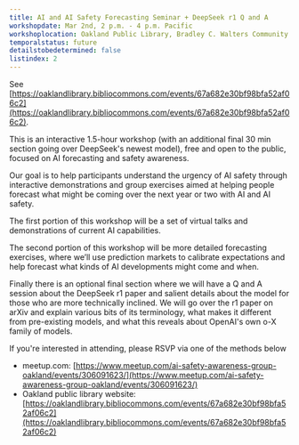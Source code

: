 ```yaml
---
title: AI and AI Safety Forecasting Seminar + DeepSeek r1 Q and A
workshopdate: Mar 2nd, 2 p.m. - 4 p.m. Pacific
workshoplocation: Oakland Public Library, Bradley C. Walters Community Room 125, 14th St, Oakland, CA 94612
temporalstatus: future
detailstobedetermined: false
listindex: 2
---
```


See [https://oaklandlibrary.bibliocommons.com/events/67a682e30bf98bfa52af06c2](https://oaklandlibrary.bibliocommons.com/events/67a682e30bf98bfa52af06c2).

This is an interactive 1.5-hour workshop (with an additional final 30 min section going over DeepSeek's newest model), free and open to the public, focused on AI forecasting and safety awareness.

Our goal is to help participants understand the urgency of AI safety through interactive demonstrations and group exercises aimed at helping people forecast what might be coming over the next year or two with AI and AI safety.

The first portion of this workshop will be a set of virtual talks and demonstrations of current AI capabilities.

The second portion of this workshop will be more detailed forecasting exercises, where we’ll use prediction markets to calibrate expectations and help forecast what kinds of AI developments might come and when.

Finally there is an optional final section where we will have a Q and A session about the DeepSeek r1 paper and salient details about the model for those who are more technically inclined. We will go over the r1 paper on arXiv and explain various bits of its terminology, what makes it different from pre-existing models, and what this reveals about OpenAI's own o-X family of models.

If you're interested in attending, please RSVP via one of the methods below

+ meetup.com: [https://www.meetup.com/ai-safety-awareness-group-oakland/events/306091623/](https://www.meetup.com/ai-safety-awareness-group-oakland/events/306091623/)
+ Oakland public library website: [https://oaklandlibrary.bibliocommons.com/events/67a682e30bf98bfa52af06c2](https://oaklandlibrary.bibliocommons.com/events/67a682e30bf98bfa52af06c2)
